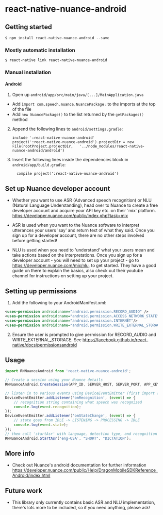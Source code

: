 
# react-native-nuance-android

## Getting started

`$ npm install react-native-nuance-android --save`

### Mostly automatic installation

`$ react-native link react-native-nuance-android`

### Manual installation

#### Android

1. Open up `android/app/src/main/java/[...]/MainApplication.java`
  - Add `import com.speech.nuance.NuancePackage;` to the imports at the top of the file
  - Add `new NuancePackage()` to the list returned by the `getPackages()` method
2. Append the following lines to `android/settings.gradle`:
  	```
  	include ':react-native-nuance-android'
  	project(':react-native-nuance-android').projectDir = new File(rootProject.projectDir, 	'../node_modules/react-native-nuance-android/android')
  	```
3. Insert the following lines inside the dependencies block in `android/app/build.gradle`:
  	```
      compile project(':react-native-nuance-android')
  	```
## Set up Nuance developer account

- Whether you want to use ASR (Advanced speech recognition) or NLU (Natural Language Understanding), head over to Nuance to create a free developer account and acquire your API key etc. on their 'mix' platform.
https://developer.nuance.com/public/index.php?task=mix

- ASR is used when you want to the Nuance software to interpret utterances your users 'say' and return text of what they said. Once you sign up for a developer account, there are no other steps involved before getting started!

- NLU is used when you need to 'understand' what your users mean and take actions based on the interpretations. Once you sign up for a developer account - you will need to set up your project - go to https://developer.nuance.com/mix/nlu, to get started. They have a good guide on there to explain the basics, also check out their youtube channel for instructions on setting up your project.

## Setting up permissions

1. Add the following to your AndroidManifest.xml:

```xml
<uses-permission android:name="android.permission.RECORD_AUDIO" />
<uses-permission android:name="android.permission.ACCESS_NETWORK_STATE"/>
<uses-permission android:name="android.permission.INTERNET"/>
<uses-permission android:name="android.permission.WRITE_EXTERNAL_STORAGE"/>

```

2. Ensure the user is prompted to give permission for RECORD_AUDIO and WRITE_EXTERNAL_STORAGE. See https://facebook.github.io/react-native/docs/permissionsandroid

## Usage
```javascript
import RNNuanceAndroid from 'react-native-nuance-android';

// Create a session using your Nuance details
RNNuanceAndroid.CreateSession(APP_ID, SERVER_HOST, SERVER_PORT, APP_KEY);

// listen in to various events using DeviceEventEmitter (first import {DeviceEventEmitter} from 'react-native'
DeviceEventEmitter.addListener('onRecognition', (event) => {
	// recognition string containing what speech was recognized
	console.log(event.recognition);  
});
DeviceEventEmitter.addListener('onStateChange', (event) => {
	// state goes from IDLE -> LISTENING -> PROCESSING -> IDLE
	console.log(event.state);  
});
// then call 'startAsr' with language, detection type, and recognition type to start recording and processing
RNNuanceAndroid.StartAsr('eng-USA', "SHORT", "DICTATION");

```

## More info

- Check out Nuance's android documentation for further information https://developer.nuance.com/public/Help/DragonMobileSDKReference_Android/index.html

## Future work

- This library only currently contains basic ASR and NLU implementation, there's lots more to be included, so if you need anything, please ask!
